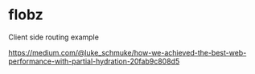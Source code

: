 # flobz

Client side routing example

https://medium.com/@luke_schmuke/how-we-achieved-the-best-web-performance-with-partial-hydration-20fab9c808d5

